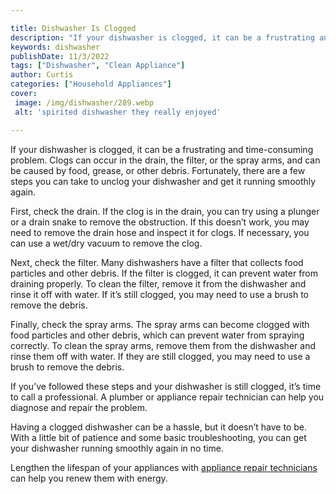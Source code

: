 ```yaml
---

title: Dishwasher Is Clogged
description: "If your dishwasher is clogged, it can be a frustrating and time-consuming problem. Clogs can occur in the drain, the filter, or th...get the full scoop"
keywords: dishwasher
publishDate: 11/3/2022
tags: ["Dishwasher", "Clean Appliance"]
author: Curtis
categories: ["Household Appliances"]
cover: 
 image: /img/dishwasher/289.webp
 alt: 'spirited dishwasher they really enjoyed'

---
```


If your dishwasher is clogged, it can be a frustrating and time-consuming problem. Clogs can occur in the drain, the filter, or the spray arms, and can be caused by food, grease, or other debris. Fortunately, there are a few steps you can take to unclog your dishwasher and get it running smoothly again. 

First, check the drain. If the clog is in the drain, you can try using a plunger or a drain snake to remove the obstruction. If this doesn’t work, you may need to remove the drain hose and inspect it for clogs. If necessary, you can use a wet/dry vacuum to remove the clog.

Next, check the filter. Many dishwashers have a filter that collects food particles and other debris. If the filter is clogged, it can prevent water from draining properly. To clean the filter, remove it from the dishwasher and rinse it off with water. If it’s still clogged, you may need to use a brush to remove the debris.

Finally, check the spray arms. The spray arms can become clogged with food particles and other debris, which can prevent water from spraying correctly. To clean the spray arms, remove them from the dishwasher and rinse them off with water. If they are still clogged, you may need to use a brush to remove the debris.

If you’ve followed these steps and your dishwasher is still clogged, it’s time to call a professional. A plumber or appliance repair technician can help you diagnose and repair the problem.

Having a clogged dishwasher can be a hassle, but it doesn’t have to be. With a little bit of patience and some basic troubleshooting, you can get your dishwasher running smoothly again in no time.

Lengthen the lifespan of your appliances with <a href="/pages/appliance-repair-technicians/">appliance repair technicians</a> can help you renew them with energy.